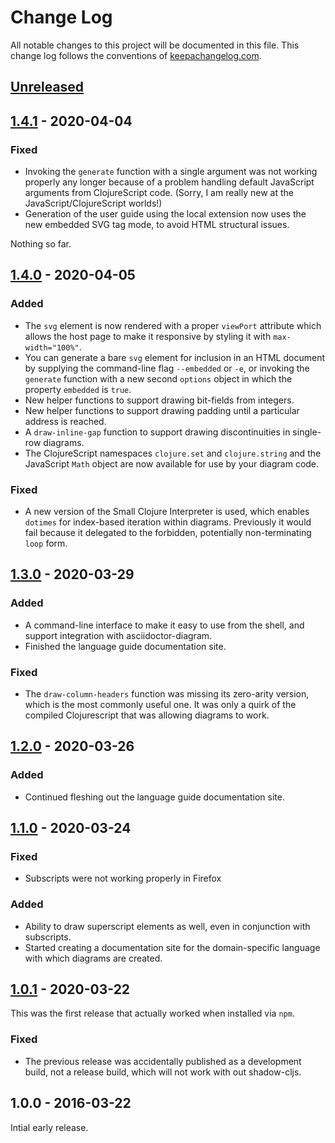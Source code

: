 # Change Log

All notable changes to this project will be documented in this file.
This change log follows the conventions of
[keepachangelog.com](http://keepachangelog.com/).

## [Unreleased][unreleased]

## [1.4.1] - 2020-04-04

### Fixed

- Invoking the `generate` function with a single argument was not
  working properly any longer because of a problem handling default
  JavaScript arguments from ClojureScript code. (Sorry, I am really
  new at the JavaScript/ClojureScript worlds!)
- Generation of the user guide using the local extension now uses
  the new embedded SVG tag mode, to avoid HTML structural issues.

Nothing so far.

## [1.4.0] - 2020-04-05

### Added

- The `svg` element is now rendered with a proper `viewPort` attribute
  which allows the host page to make it responsive by styling it with
  `max-width="100%"`.
- You can generate a bare `svg` element for inclusion in an HTML
  document by supplying the command-line flag `--embedded` or `-e`, or
  invoking the `generate` function with a new second `options` object
  in which the property `embedded` is `true`.
- New helper functions to support drawing bit-fields from integers.
- New helper functions to support drawing padding until a particular
  address is reached.
- A `draw-inline-gap` function to support drawing discontinuities in
  single-row diagrams.
- The ClojureScript namespaces `clojure.set` and `clojure.string` and
  the JavaScript `Math` object are now available for use by your
  diagram code.

### Fixed

- A new version of the Small Clojure Interpreter is used, which
  enables `dotimes` for index-based iteration within diagrams.
  Previously it would fail because it delegated to the forbidden,
  potentially non-terminating `loop` form.

## [1.3.0] - 2020-03-29

### Added

- A command-line interface to make it easy to use from the shell, and
  support integration with asciidoctor-diagram.
- Finished the language guide documentation site.

### Fixed

- The `draw-column-headers` function was missing its zero-arity
  version, which is the most commonly useful one. It was only a quirk
  of the compiled Clojurescript that was allowing diagrams to work.

## [1.2.0] - 2020-03-26

### Added

- Continued fleshing out the language guide documentation site.

## [1.1.0] - 2020-03-24

### Fixed

- Subscripts were not working properly in Firefox

### Added

- Ability to draw superscript elements as well, even in conjunction
  with subscripts.
- Started creating a documentation site for the domain-specific
  language with which diagrams are created.

## [1.0.1] - 2020-03-22

This was the first release that actually worked when installed via
`npm`.

### Fixed

- The previous release was accidentally published as a development
  build, not a release build, which will not work with out
  shadow-cljs.

## 1.0.0 - 2016-03-22

Intial early release.

[unreleased]: https://github.com/Deep-Symmetry/bytefield-svg/compare/v1.4.1...HEAD
[1.4.1]: https://github.com/Deep-Symmetry/bytefield-svg/compare/v1.4.0...1.4.1
[1.4.0]: https://github.com/Deep-Symmetry/bytefield-svg/compare/v1.3.0...v1.4.0
[1.3.0]: https://github.com/Deep-Symmetry/bytefield-svg/compare/v1.2.0...v1.3.0
[1.2.0]: https://github.com/Deep-Symmetry/bytefield-svg/compare/v1.1.0...v1.2.0
[1.1.0]: https://github.com/Deep-Symmetry/bytefield-svg/compare/v1.0.1...v1.1.0
[1.0.1]: https://github.com/Deep-Symmetry/bytefield-svg/compare/v1.0.0...v1.0.1
